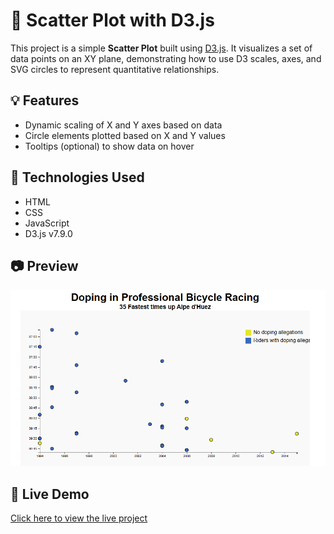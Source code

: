 # 🔵 Scatter Plot with D3.js

This project is a simple **Scatter Plot** built using [D3.js](https://d3js.org/). It visualizes a set of data points on an XY plane, demonstrating how to use D3 scales, axes, and SVG circles to represent quantitative relationships.

## 💡 Features
- Dynamic scaling of X and Y axes based on data
- Circle elements plotted based on X and Y values
- Tooltips (optional) to show data on hover

## 🔧 Technologies Used
- HTML
- CSS
- JavaScript
- D3.js v7.9.0

## 📷 Preview

![Preview](Capture.PNG)

## 🔗 Live Demo

[Click here to view the live project](https://tapubormon.github.io/scatter-plot-graph-d3/)



